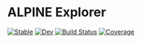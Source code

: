 # ALPINE Explorer

[![Stable](https://img.shields.io/badge/docs-stable-blue.svg)](https://nrminor.github.io/ALPINEExplorer.jl/stable/)
[![Dev](https://img.shields.io/badge/docs-dev-blue.svg)](https://nrminor.github.io/ALPINEExplorer.jl/dev/)
[![Build Status](https://github.com/nrminor/ALPINEExplorer.jl/actions/workflows/CI.yml/badge.svg?branch=main)](https://github.com/nrminor/ALPINEExplorer.jl/actions/workflows/CI.yml?query=branch%3Amain)
[![Coverage](https://codecov.io/gh/nrminor/ALPINEExplorer.jl/branch/main/graph/badge.svg)](https://codecov.io/gh/nrminor/ALPINEExplorer.jl)
